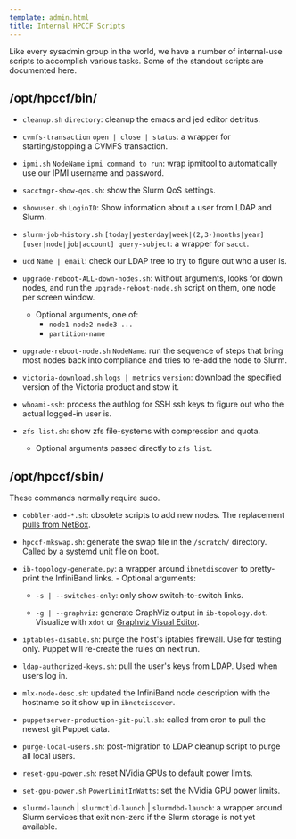 ```yaml
---
template: admin.html
title: Internal HPCCF Scripts
---
```


Like every sysadmin group in the world, we have a number of internal-use scripts to accomplish various tasks. Some of
the standout scripts are documented here.

## /opt/hpccf/bin/

-   `cleanup.sh` `directory`: cleanup the emacs and jed editor detritus.

-   `cvmfs-transaction` `open | close | status`: a wrapper for starting/stopping a CVMFS transaction.

-   `ipmi.sh` `NodeName` `ipmi command to run`: wrap ipmitool to automatically use our IPMI username and password.

-   `sacctmgr-show-qos.sh`: show the Slurm QoS settings.

-   `showuser.sh` `LoginID`: Show information about a user from LDAP and Slurm.

-   `slurm-job-history.sh` `[today|yesterday|week|(2,3-)months|year] [user|node|job|account] query-subject`: a wrapper
    for `sacct`.

-   `ucd` `Name | email`: check our LDAP tree to try to figure out who a user is.

-   `upgrade-reboot-ALL-down-nodes.sh`: without arguments, looks for down nodes, and run the `upgrade-reboot-node.sh`
    script on them, one node per screen window.

    -   Optional arguments, one of:
        -   `node1 node2 node3 ...`
        -   `partition-name`

-   `upgrade-reboot-node.sh` `NodeName`: run the sequence of steps that bring most nodes back into compliance and tries
    to re-add the node to Slurm.

-   `victoria-download.sh` `logs | metrics` `version`: download the specified version of the Victoria product and stow
    it.

-   `whoami-ssh`: process the authlog for SSH ssh keys to figure out who the actual logged-in user is.

-   `zfs-list.sh`: show zfs file-systems with compression and quota.
    -   Optional arguments passed directly to `zfs list`.

## /opt/hpccf/sbin/

These commands normally require sudo.

-   `cobbler-add-*.sh`: obsolete scripts to add new nodes. The replacement [pulls from NetBox](/admin/cobbler/).

-   `hpccf-mkswap.sh`: generate the swap file in the `/scratch/` directory. Called by a systemd unit file on boot.

-   `ib-topology-generate.py`: a wrapper around `ibnetdiscover` to pretty-print the InfiniBand links. - Optional
    arguments:

    -   `-s | --switches-only`: only show switch-to-switch links.

    -   `-g | --graphviz`: generate GraphViz output in `ib-topology.dot`. Visualize with `xdot` or
        [Graphviz Visual Editor](https://magjac.com/graphviz-visual-editor/).

-   `iptables-disable.sh`: purge the host's iptables firewall. Use for testing only. Puppet will re-create the rules on
    next run.

-   `ldap-authorized-keys.sh`: pull the user's keys from LDAP. Used when users log in.

-   `mlx-node-desc.sh`: updated the InfiniBand node description with the hostname so it show up in `ibnetdiscover`.

-   `puppetserver-production-git-pull.sh`: called from cron to pull the newest git Puppet data.

-   `purge-local-users.sh`: post-migration to LDAP cleanup script to purge all local users.

-   `reset-gpu-power.sh`: reset NVidia GPUs to default power limits.

-   `set-gpu-power.sh` `PowerLimitInWatts`: set the NVidia GPU power limits.

-   `slurmd-launch` | `slurmctld-launch` | `slurmdbd-launch`: a wrapper around Slurm services that exit non-zero if the
    Slurm storage is not yet available.
